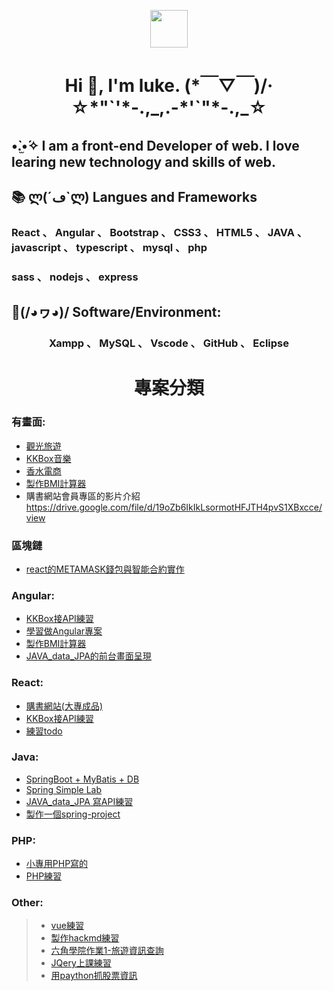 <p align="center"><img src="https://raw.githubusercontent.com/coderjojo/coderjojo/master/img/github.gif" width="60" height="60" /></p>
<h1 align="center"> Hi 👋, I'm luke.  (*￣▽￣)/‧☆*"`'*-.,_,.-*'`"*-.,_☆</h1>
<h2> •̀.̫•́✧  I am a front-end Developer of web. I love learing new technology and skills of web. </h2>
<h2>📚 ლ(´ڡ`ლ)  Langues and Frameworks</h2> 
<h3 margin="50px 0">React 、 Angular 、 Bootstrap 、 CSS3 、 HTML5 、 JAVA 、 javascript 、 typescript 、 mysql 、 php </h3>
<h3 margin="50px 0">sass 、 nodejs 、  express </h3>
</n>
<h2>🔧(/◕ヮ◕)/  Software/Environment:</h2>
<h3 align="center"> Xampp 、 MySQL 、 Vscode 、 GitHub 、 Eclipse </h3>

<h1 align="center"> 專案分類 

### 有畫面:
* <a href="https://dragonleolin.github.io/TravelWeb_Angular/home/"> 觀光旅遊 </a>
* <a href="https://dragonleolin.github.io/KKBox_Angular/"> KKBox音樂 </a>
* <a href="https://dragonleolin.github.io/Hex-webLayoutTraining-week4/"> 香水電商 </a>
* <a href="https://dragonleolin.github.io/Angular-BMICalculator/"> 製作BMI計算器 </a>
* 購書網站會員專區的影片介紹 https://drive.google.com/file/d/19oZb6IkIkLsormotHFJTH4pvS1XBxcce/view

### 區塊鏈
* <a href="https://github.com/dragonleolin/react_demo"> react的METAMASK錢包與智能合約實作 </a>

### Angular:
* <a href="https://dragonleolin.github.io/KKBox_Angular/"> KKBox接API練習 </a>
* <a href="https://dragonleolin.github.io/AngularProject/"> 學習做Angular專案 </a>
* <a href="https://dragonleolin.github.io/Angular-BMICalculator/"> 製作BMI計算器 </a>
* <a href="https://github.com/dragonleolin/Web_Angular/"> JAVA_data_JPA的前台畫面呈現 </a>

### React:
* <a href="https://github.com/dragonleolin/pbook"> 購書網站(大專成品) </a>
* <a href="https://github.com/dragonleolin/testKKBox"> KKBox接API練習 </a>
* <a href="https://github.com/dragonleolin/React_todoApp"> 練習todo </a>

### Java:
* <a href="https://github.com/dragonleolin/SpringBoot-MyBatis"> SpringBoot + MyBatis + DB </a>
* <a href="https://github.com/dragonleolin/java_JPA_H2DB"> Spring Simple Lab </a>
* <a href="https://github.com/dragonleolin/JAVA_data_JPA"> JAVA_data_JPA 寫API練習 </a>
* <a href="https://github.com/dragonleolin/spring-project"> 製作一個spring-project </a>

### PHP:
* <a href="https://github.com/dragonleolin/books"> 小專用PHP寫的 </a>
* <a href="https://github.com/dragonleolin/MyPHP"> PHP練習 </a>

### Other:
> * <a href="https://github.com/dragonleolin/vue_vuex_exercise"> vue練習 </a>
> * <a href="https://github.com/dragonleolin/hackmd-io-myNote"> 製作hackmd練習 </a>
> * <a href="https://github.com/dragonleolin/travelInformation"> 六角學院作業1-旅遊資訊查詢 </a>
> * <a href="https://github.com/dragonleolin/JQery"> JQery上課練習 </a>
> * <a href="https://github.com/dragonleolin/python"> 用paython抓股票資訊 </a>
